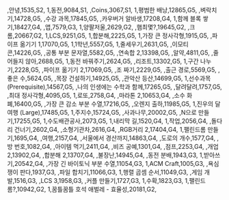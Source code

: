 ,안녕,1535,S2,
1,동전,9084,S1,
,Coins,3067,S1,
1,평범한 배낭,12865,G5,
,벼락치기,14728,G5,
,수강 과목,17845,G5,
,카우버거 알바생,17208,G4,
1,함께 블록 쌓기,18427,G4,
,앱,7579,G3,
1,양팔저울,2629,G2,
,햄최몇?,19645,G2,
,크롬,20667,G2,
1,LCS,9251,G5,
1,합분해,2225,G5,
1,가장 큰 정사각형,1915,G5,
,파이프 옮기기 1,17070,G5,
1,1학년,5557,G5,
1,줄세우기,2631,G5,
,이모티콘,14226,G5,
,공통 부분 문자열,5582,G5,
,연속합 2,13398,G5,
,알약,4811,G5,
,줄어들지 않아,2688,G5,
1,동전 바꿔주기,2624,G5,
,리조트,13302,G5,
1,구간 나누기,2228,G5,
,파이프 옮기기 2,17069,G5,
,조 짜기,2229,G5,
,출근 경로,5569,G5,
,좋은 수,5624,G5,
,목장 건설하기,14925,G5,
,관악산 등산,14699,G5,
1,선수과목 (Prerequisite),14567,G5,
,나의 인생에는 수학과 함께,17265,G5,
,달려달려,1757,G5,
,최대 정사각형,4095,G5,
1,로또,2758,G4,
,마라톤 2,10653,G4,
,소수 화폐,16400,G5,
,가장 큰 감소 부분 수열,17216,G5,
,오렌지 출하,11985,G5,
1,진우의 달 여행 (Large),17485,G5,
1,주지수,15724,G5,
,사과나무,20002,G5,
,N으로 만들기,17255,G5,
1,수도배관공사,2073,G5,
1,내리막 길,1520,G4,
1,작업,2056,G4,
,돌다리 건너기,2602,G4,
,소형기관차,2616,G4,
,RGB거리 2,17404,G4,
1,팰린드롬 만들기,1695,G4,
,여행,2157,G4,
,서울에서 경산까지,14863,G4,
,도로의 개수,1577,G4,
,방 번호,1082,G4,
,아이템 먹기,2411,G4,
,비즈 공예,1301,G4,
,점프,2253,G4,
,개업 2,13902,G4,
,합분해 2,13707,G4,
,불장난,14945,G4,
,동전 분배,1943,G3,
1,받아쓰기,20542,G4,
,가장 긴 바이토닉 부분 수열,11054,G3,
1,ACM Craft,1005,G3,
,욕심쟁이 판다,1937,G3,
,파일 합치기,11066,G3,
1,행렬 곱셈 순서,11049,G3,
,게임 개발,1516,G3,
,LCS 3,1958,G3,
,커플 만들기,1727,G3,
1,수확,1823,G3,
1,팰린드롬?,10942,G2,
1,꿈틀꿈틀 호석 애벌레 - 효율성,20181,G2,

